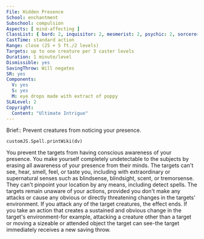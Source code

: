 ```yaml
---
File: Hidden Presence
School: enchantment
Subschool: compulsion
Aspects: [ mind-affecting ]
ClassList: { bard: 2, inquisitor: 2, mesmerist: 2, psychic: 2, sorcerer: 2, wizard: 2, witch: 2 }
CastTime: standard action
Range: close (25 + 5 ft./2 levels)
Targets: up to one creature per 3 caster levels
Duration: 1 minute/level
Dismissible: yes
SavingThrow: Will negates
SR: yes
Components:
  V: yes
  S: yes
  M: eye drops made with extract of poppy
SLALevel: 2
Copyright:
  Content: "Ultimate Intrigue"
---
```

Brief:: Prevent creatures from noticing your presence.

```dataviewjs
customJS.Spell.printWiki(dv)
```

You prevent the targets from having conscious awareness of your presence. You make yourself completely undetectable to the subjects by erasing all awareness of your presence from their minds. The targets can't see, hear, smell, feel, or taste you, including with extraordinary or supernatural senses such as blindsense, blindsight, scent, or tremorsense. They can't pinpoint your location by any means, including detect spells.  The targets remain unaware of your actions, provided you don't make any attacks or cause any obvious or directly threatening changes in the targets' environment. If you attack any of the target creatures, the effect ends. If you take an action that creates a sustained and obvious change in the target's environment-for example, attacking a creature other than a target or moving a sizeable or attended object the target can see-the target immediately receives a new saving throw.
